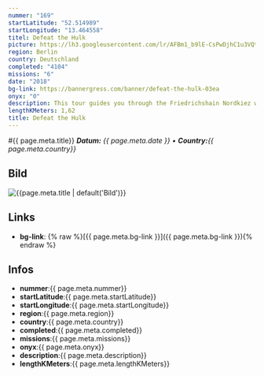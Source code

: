```yaml
---
nummer: "169"
startLatitude: "52.514989"
startLongitude: "13.464558"
titel: Defeat the Hulk
picture: https://lh3.googleusercontent.com/lr/AFBm1_b9lE-CsPwDjhC1u3VQtuJ_wo8beM_ZvW3f1zRAHtQ1WcOXqHWXfLvOOy60Pk902Sb_pQULTjzGHBTEN00GbnloQtF9XmOptOmup9yWN_kJ_6lOmZNbJ2eGXmupK3PCW0X6YaV4JPNXmET9gbANVUgjAiXc9zDT2DR5lQ_gii2A4AG9Ny77ItetIxxGI_a6R2fxKe6xvBw7gtccXxwkZG5sooHPz5DmxOSpK3uCjE1BDX1IKPJcE4EUNYmo35lBLA90JOYfcQW2SuoEULMVQQ2AXlwgLE8O5t99-BwTWIH5L7qmeEb-DiTE4Duxdl_0YjDl1KRYRLpbxooauyFU44k_2ORqZwGaVku5OhTvJa38klAoBiIYZ0w2J9qLGSPI95Lf8O4S6pqCX8Qek2qq69o9e2gOs2innsAMKepdD2siJtbI5YRqt1ZScv1XDmww0vfDeGybk3pvFyjg_UGnk2hwhw3-9w6moFbpjH75QBrumLJTaBuEwaxq4-jD-sv950QUB-5_plWNJ-oFxNUjK9HnlZE9zapzFF7JcHvjC8VzFS2HRfRHQuVG0MysqEK6B5psSAOY2g3kxki__07iCWFI8lQ7s8eiUqv49YXar7cr0LY5tupoMFLRvW8khxw9xXE9-FG-qeGXT8RXgSTI7iD_-egChuUtP4rlVCODq4ae8l4wW4YZKsAGAdg-I3AfFsJB7OtejufckM2lJ9YRa61qfWdFXE8LE9K8ZhxeFxsQWv7ij94CtMMiKBHBendbcmmwYYTba3LyLGm9kIq8YSdDmR2xWpp7iVItRmG67ga0nBCVI9X2Rea1qrg596IukvjV7Z5sy3tt69PzGgJMVxJsvB8MrqATV72q
region: Berlin
country: Deutschland
completed: "4104"
missions: "6"
date: "2018"
bg-link: https://bannergress.com/banner/defeat-the-hulk-03ea
onyx: "0"
description: This tour guides you through the Friedrichshain Nordkiez which is also known as the Samariterkiez. You will find a lot of fascinating places here.
lengthKMeters: 1,62
title: Defeat the Hulk
---
```


#{{ page.meta.title}}
_**Datum:** {{ page.meta.date }} • **Country:**{{ page.meta.country}}_

## Bild
![{{page.meta.title | default('Bild')}}]({{page.meta.picture}})

## Links
- **bg-link**: {% raw %}[{{ page.meta.bg-link }}]({{ page.meta.bg-link }}){% endraw %}

## Infos
- **nummer**:{{ page.meta.nummer}}
- **startLatitude**:{{ page.meta.startLatitude}}
- **startLongitude**:{{ page.meta.startLongitude}}
- **region**:{{ page.meta.region}}
- **country**:{{ page.meta.country}}
- **completed**:{{ page.meta.completed}}
- **missions**:{{ page.meta.missions}}
- **onyx**:{{ page.meta.onyx}}
- **description**:{{ page.meta.description}}
- **lengthKMeters**:{{ page.meta.lengthKMeters}}

